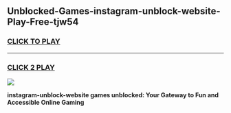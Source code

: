 
## Unblocked-Games-instagram-unblock-website-Play-Free-tjw54
<h3>
<a href="https://premium76.site?title=instagram-unblock-website&ref=20M">CLICK TO PLAY</a></h3>
<hr>

<h3>
<a href="https://premium76.site?title=instagram-unblock-website&ref=20M">CLICK 2 PLAY</a>
  
</h3>

<a href="https://premium76.site?title=instagram-unblock-website&ref=19M"><img src="https://clearcache.store/games.png"></a>


**instagram-unblock-website games unblocked: Your Gateway to Fun and Accessible Online Gaming**
